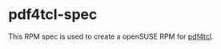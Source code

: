 # pdf4tcl-spec

This RPM spec is used to create a openSUSE RPM for [pdf4tcl](https://sourceforge.net/projects/pdf4tcl/).

